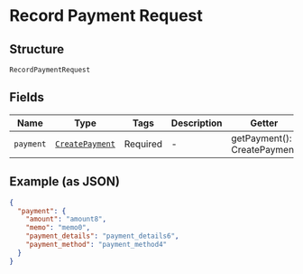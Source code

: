 
# Record Payment Request

## Structure

`RecordPaymentRequest`

## Fields

| Name | Type | Tags | Description | Getter | Setter |
|  --- | --- | --- | --- | --- | --- |
| `payment` | [`CreatePayment`](../../doc/models/create-payment.md) | Required | - | getPayment(): CreatePayment | setPayment(CreatePayment payment): void |

## Example (as JSON)

```json
{
  "payment": {
    "amount": "amount8",
    "memo": "memo0",
    "payment_details": "payment_details6",
    "payment_method": "payment_method4"
  }
}
```

